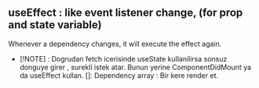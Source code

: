 ## useEffect : like event listener change, (for prop and state variable)

Whenever a dependency changes, it will execute the effect again.

-   [!NOTE] :
    Dogrudan fetch icerisinde useState kullanilirsa sonsuz donguye girer , surekli istek atar.
    Bunun yerine ComponentDidMount ya da useEffect kullan.
    []: Dependency array : Bir kere render et.

